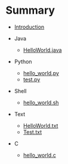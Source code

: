 # Summary

- [Introduction](README.md)

- Java
    - [HelloWorld.java](Java/HelloWorld.md)

- Python
    - [hello_world.py](Python/hello_world.md)
    - [test.py](Python/test.md)

- Shell
    - [hello_world.sh](Shell/hello_world.md)

- Text
    - [HelloWorld.txt](Text/HelloWorld.md)
    - [Test.txt](Text/Test.md)
    
- C
    - [hello_world.c](C/hello_world.md)
